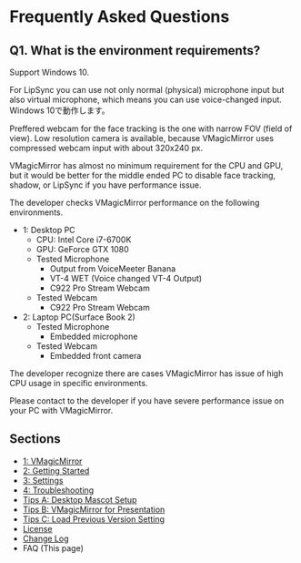 
# Frequently Asked Questions

## Q1. What is the environment requirements?

Support Windows 10.

For LipSync you can use not only normal (physical) microphone input but also virtual microphone, which means you can use voice-changed input.
Windows 10で動作します。

Preffered webcam for the face tracking is the one with narrow FOV (field of view). Low resolution camera is available, because VMagicMirror uses compressed webcam input with about 320x240 px.

VMagicMirror has almost no minimum requirement for the CPU and GPU, but it would be better for the middle ended PC to disable face tracking, shadow, or LipSync if you have performance issue.

The developer checks VMagicMirror performance on the following environments.

* 1: Desktop PC
    + CPU: Intel Core i7-6700K
    + GPU: GeForce GTX 1080
    + Tested Microphone
        + Output from VoiceMeeter Banana
        + VT-4 WET (Voice changed VT-4 Output)
        + C922 Pro Stream Webcam
    + Tested Webcam
        + C922 Pro Stream Webcam
* 2: Laptop PC(Surface Book 2)
    + Tested Microphone
        + Embedded microphone
    + Tested Webcam
        + Embedded front camera

The developer recognize there are cases VMagicMirror has issue of high CPU usage in specific environments.

Please contact to the developer if you have severe performance issue on your PC with VMagicMirror.


## Sections

* [1: VMagicMirror](./en_index.html)
* [2: Getting Started](./en_get_started.html)
* [3: Settings](./en_about_settings.html)
* [4: Troubleshooting](./en_troubleshooting.html)
* [Tips A: Desktop Mascot Setup](./en_tips_desktop_mascot.html)
* [Tips B: VMagicMirror for Presentation](./en_tips_presentation.html)
* [Tips C: Load Previous Version Setting](./en_tips_load_prev_setting.html)
* [License](./en_about_license.html)
* [Change Log](./en_changelog.html)
* FAQ (This page)
